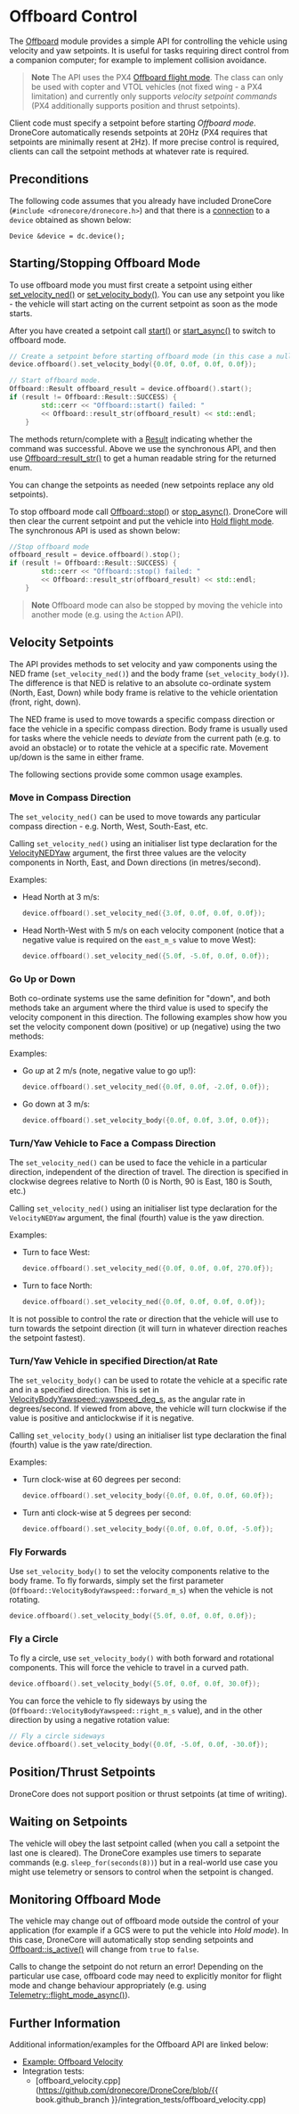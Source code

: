 # Offboard Control

The [Offboard](../api_reference/classdronecore_1_1_offboard.md) module provides a simple API 
for controlling the vehicle using velocity and yaw setpoints. It is useful for tasks requiring direct control from a companion computer; for example to implement collision avoidance.

> **Note** The API uses the PX4 [Offboard flight mode](https://docs.px4.io/en/flight_modes/offboard.html). The class can only be used with copter and VTOL vehicles (not fixed wing - a PX4 limitation) and currently only supports *velocity setpoint commands* (PX4 additionally supports position and thrust setpoints). 

Client code must specify a setpoint before starting *Offboard mode*. DroneCore automatically resends setpoints at 20Hz (PX4 requires that setpoints are minimally resent at 2Hz). If more precise control is required, clients can call the setpoint methods at whatever rate is required.


## Preconditions

The following code assumes that you already have included DroneCore (`#include <dronecore/dronecore.h>`) 
and that there is a [connection](../guide/connections.md) to a `device` obtained as shown below:
```
Device &device = dc.device();
```

## Starting/Stopping Offboard Mode

To use offboard mode you must first create a setpoint using either [set_velocity_ned()](../api_reference/classdronecore_1_1_offboard.md#classdronecore_1_1_offboard_1a9e7f369a8f7459dc7705f4453a8c307d) or [set_velocity_body()](../api_reference/classdronecore_1_1_offboard.md#classdronecore_1_1_offboard_1ad9dc585be1bc2dba699cf089d4c274cc). You can use any setpoint you like - the vehicle will start acting on the current setpoint as soon as the mode starts. 

After you have created a setpoint call [start()](../api_reference/classdronecore_1_1_offboard.md#classdronecore_1_1_offboard_1a2b3aecd25645101a705cd1d80782311a) or [start_async()](../api_reference/classdronecore_1_1_offboard.md#classdronecore_1_1_offboard_1a5dd9d18eedb0e4a8f1bbbeebf6f99aa8) to switch to offboard mode. 

```cpp
// Create a setpoint before starting offboard mode (in this case a null setpoint)
device.offboard().set_velocity_body({0.0f, 0.0f, 0.0f, 0.0f});

// Start offboard mode.
Offboard::Result offboard_result = device.offboard().start();
if (result != Offboard::Result::SUCCESS) {
        std::cerr << "Offboard::start() failed: " 
        << Offboard::result_str(offboard_result) << std::endl;
    }
```

The methods return/complete with a [Result](../api_reference/classdronecore_1_1_offboard.md#classdronecore_1_1_offboard_1a0f6e5e9f73289f27dc99abbb3ab572ed) indicating whether the command was successful. 
Above we use the synchronous API, and then use [Offboard::result_str()](../api_reference/classdronecore_1_1_offboard.md#classdronecore_1_1_offboard_1a8eb7467e48fe354d34bc45637ca9f5b8) to get a human readable string for the returned enum. 

You can change the setpoints as needed (new setpoints replace any old setpoints).

To stop offboard mode call [Offboard::stop()](../api_reference/classdronecore_1_1_offboard.md#classdronecore_1_1_offboard_1a2cecfbeb40bcd1d314fcfb07eb4dcd60) or [stop_async()](../api_reference/classdronecore_1_1_offboard.md#classdronecore_1_1_offboard_1afbe6f50f63d3bc43acc4dfc2f797ca0a). 
DroneCore will then clear the current setpoint and put the vehicle into 
[Hold flight mode](https://docs.px4.io/en/flight_modes/hold.html). 
The synchronous API is used as shown below:

```cpp
//Stop offboard mode
offboard_result = device.offboard().stop();
if (result != Offboard::Result::SUCCESS) {
        std::cerr << "Offboard::stop() failed: " 
        << Offboard::result_str(offboard_result) << std::endl;
    }
```

> **Note** Offboard mode can also be stopped by moving the vehicle into another mode (e.g. using the `Action` API).


## Velocity Setpoints

The API provides methods to set velocity and yaw components using the NED frame (`set_velocity_ned()`) and the body frame (`set_velocity_body()`). 
The difference is that NED is relative to an absolute co-ordinate system (North, East, Down) while body frame is relative to the vehicle orientation (front, right, down).

The NED frame is used to move towards a specific compass direction or face the vehicle in a specific compass direction. Body frame is usually used for tasks where the vehicle needs to *deviate* from the current path (e.g. to avoid an obstacle) or to rotate the vehicle at a specific rate. Movement up/down is the same in either frame.

The following sections provide some common usage examples.

### Move in Compass Direction

The `set_velocity_ned()` can be used to move towards any particular compass direction - e.g. North, West, South-East, etc. 

Calling `set_velocity_ned()` using an initialiser list type declaration for the [VelocityNEDYaw](../api_reference/structdronecore_1_1_offboard_1_1_velocity_n_e_d_yaw.md) argument, the first three values are the 
velocity components in North, East, and Down directions (in metres/second). 

Examples:

* Head North at 3 m/s:
  ```cpp
  device.offboard().set_velocity_ned({3.0f, 0.0f, 0.0f, 0.0f});
  ```
* Head North-West with 5 m/s on each velocity component (notice that a negative value is required on the `east_m_s` value to move West): 
  ```cpp
  device.offboard().set_velocity_ned({5.0f, -5.0f, 0.0f, 0.0f});
  ```


### Go Up or Down

Both co-ordinate systems use the same definition for "down", and both methods take an argument where the third value is used to specify the velocity component in this direction. The following examples show how you set the velocity component down (positive) or up (negative) using the two methods:

Examples:

* Go *up* at 2 m/s (note, negative value to go up!):
  ```cpp
  device.offboard().set_velocity_ned({0.0f, 0.0f, -2.0f, 0.0f});
  ```
* Go down at 3 m/s:
  ```cpp
  device.offboard().set_velocity_body({0.0f, 0.0f, 3.0f, 0.0f});
  ```


### Turn/Yaw Vehicle to Face a Compass Direction

The `set_velocity_ned()` can be used to face the vehicle in a particular direction, independent of the direction of travel. 
The direction is specified in clockwise degrees relative to North (0 is North, 90 is East, 180 is South, etc.)

Calling `set_velocity_ned()` using an initialiser list type declaration for the `VelocityNEDYaw` argument, 
the final (fourth) value is the yaw direction.

Examples:
* Turn to face West:
  ```cpp
  device.offboard().set_velocity_ned({0.0f, 0.0f, 0.0f, 270.0f});
  ```
* Turn to face North:
  ```cpp
  device.offboard().set_velocity_ned({0.0f, 0.0f, 0.0f, 0.0f});
  ```

It is not possible to control the rate or direction that the vehicle will use to turn towards the setpoint direction (it will turn in whatever direction reaches the setpoint fastest).
  

### Turn/Yaw Vehicle in specified Direction/at Rate

The `set_velocity_body()` can be used to rotate the vehicle at a specific rate and in a specified direction. 
This is set in [VelocityBodyYawspeed::yawspeed_deg_s](../api_reference/structdronecore_1_1_offboard_1_1_velocity_body_yawspeed.md#structdronecore_1_1_offboard_1_1_velocity_body_yawspeed_1a6858130475964eb2d5c5a4236b7f1e31), as the angular rate in degrees/second. If viewed from above, the vehicle will turn clockwise if the value is positive and anticlockwise if it is negative. 

Calling `set_velocity_body()` using an initialiser list type declaration the final (fourth) value is the yaw rate/direction.

Examples:

* Turn clock-wise at 60 degrees per second:
  ```cpp
  device.offboard().set_velocity_body({0.0f, 0.0f, 0.0f, 60.0f});
  ```
* Turn anti clock-wise at 5 degrees per second:
  ```cpp
  device.offboard().set_velocity_body({0.0f, 0.0f, 0.0f, -5.0f});
  ```
  
### Fly Forwards 

Use `set_velocity_body()` to set the velocity components relative to the body frame. To fly forwards, simply set the first parameter (`Offboard::VelocityBodyYawspeed::forward_m_s`) when the vehicle is not rotating.

```cpp
device.offboard().set_velocity_body({5.0f, 0.0f, 0.0f, 0.0f});
```

### Fly a Circle
    
To fly a circle, use `set_velocity_body()` with both forward and rotational components. This will force the vehicle to travel in a curved path.

```cpp
device.offboard().set_velocity_body({5.0f, 0.0f, 0.0f, 30.0f});
```

You can force the vehicle to fly sideways by using the (`Offboard::VelocityBodyYawspeed::right_m_s` value), and in the other direction by using a negative rotation value:
```cpp
// Fly a circle sideways
device.offboard().set_velocity_body({0.0f, -5.0f, 0.0f, -30.0f});
```


## Position/Thrust Setpoints

DroneCore does not support position or thrust setpoints (at time of writing).


## Waiting on Setpoints

The vehicle will obey the last setpoint called (when you call a setpoint the last one is cleared). 
The DroneCore examples use timers to separate commands (e.g. `sleep_for(seconds(8))`) but in a
real-world use case you might use telemetry or sensors to control when the setpoint is changed.


## Monitoring Offboard Mode

The vehicle may change out of offboard mode outside the control of your application (for example if a GCS were to put the vehicle into *Hold mode*).
In this case, DroneCore will automatically stop sending setpoints and [Offboard::is_active()](../api_reference/classdronecore_1_1_offboard.md#classdronecore_1_1_offboard_1a44d9284ef03c8cf6f37a77b2f3cadaf0) will change from `true` to `false`.

Calls to change the setpoint do not return an error! Depending on the particular use case, offboard code may need to explicitly monitor for flight mode and change behaviour appropriately (e.g. using [Telemetry::flight_mode_async()](../api_reference/classdronecore_1_1_telemetry.md#classdronecore_1_1_telemetry_1ac8842dec06db4bd54c8c2ba2deb0d34a)).


## Further Information

Additional information/examples for the Offboard API are linked below:

* [Example: Offboard Velocity](../examples/offboard_velocity.md)
* Integration tests:
  * [offboard_velocity.cpp](https://github.com/dronecore/DroneCore/blob/{{ book.github_branch }}/integration_tests/offboard_velocity.cpp)


